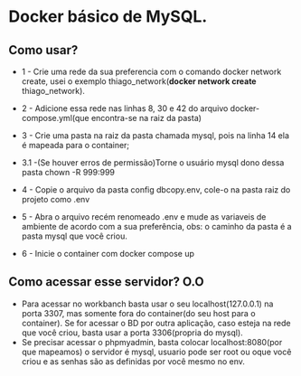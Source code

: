 # Docker básico de MySQL.

## Como usar? 

* 1 - Crie uma rede da sua preferencia com o comando docker network create, usei o exemplo thiago_network(<b>docker network create</b> thiago_network).

* 2 - Adicione essa rede nas linhas 8, 30 e 42 do arquivo docker-compose.yml(que encontra-se na raiz da pasta)

* 3 - Crie uma pasta na raiz da pasta chamada mysql, pois na linha 14 ela é mapeada para o container;

* 3.1 -(Se houver erros de permissão)Torne o usuário mysql dono dessa pasta chown -R 999:999

* 4 - Copie o arquivo da pasta config dbcopy.env, cole-o na pasta  raiz do projeto como .env

* 5 - Abra o arquivo recém renomeado .env e mude as variaveis de ambiente de acordo com a sua preferência, obs: o caminho da pasta é a pasta mysql que você criou.

* 6 - Inicie o container com docker compose up

## Como acessar esse servidor? O.O
* Para acessar no workbanch basta usar o seu localhost(127.0.0.1) na porta 3307, mas somente fora do container(do seu host para o container). Se for acessar o BD por outra aplicação, caso esteja na rede que você criou, basta usar a porta 3306(propria do mysql).
* Se precisar acessar o phpmyadmin, basta colocar localhost:8080(por que mapeamos) o servidor é mysql, usuario pode ser root ou oque você criou e as senhas são as definidas por você mesmo no env.
